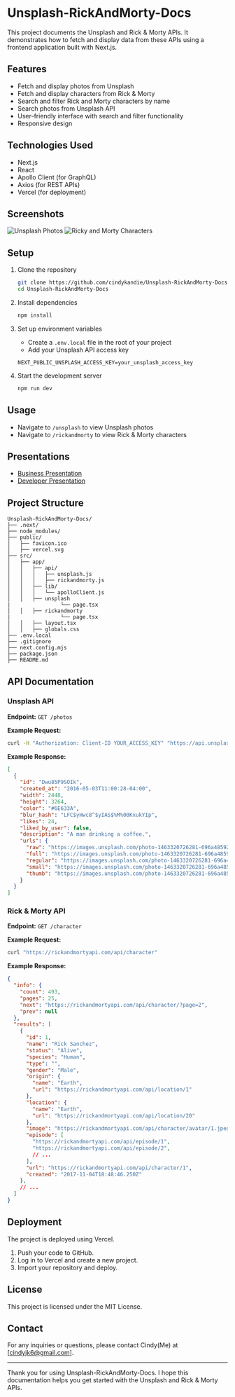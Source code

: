 # Unsplash-RickAndMorty-Docs

This project documents the Unsplash and Rick & Morty APIs. It demonstrates how to fetch and display data from these APIs using a frontend application built with Next.js.

## Features
- Fetch and display photos from Unsplash
- Fetch and display characters from Rick & Morty
- Search and filter Rick and Morty characters by name
- Search photos from Unsplash API
- User-friendly interface with search and filter functionality
- Responsive design

## Technologies Used
- Next.js
- React
- Apollo Client (for GraphQL)
- Axios (for REST APIs)
- Vercel (for deployment)

## Screenshots
![Unsplash Photos](/public/unsplashed.png)
![Ricky and Morty Characters](/public/rickied.png)

## Setup

1. Clone the repository
    ```bash
    git clone https://github.com/cindykandie/Unsplash-RickAndMorty-Docs.git
    cd Unsplash-RickAndMorty-Docs
    ```

2. Install dependencies
    ```bash
    npm install
    ```

3. Set up environment variables
    - Create a `.env.local` file in the root of your project
    - Add your Unsplash API access key
    ```plaintext
    NEXT_PUBLIC_UNSPLASH_ACCESS_KEY=your_unsplash_access_key
    ```

4. Start the development server
    ```bash
    npm run dev
    ```

## Usage

- Navigate to `/unsplash` to view Unsplash photos
- Navigate to `/rickandmorty` to view Rick & Morty characters


## Presentations
- [Business Presentation](https://github.com/cindykandie/Unsplash-RickAndMorty-Docs/blob/main/public/presentations/Leveraging%20Unsplash%20API%20for%20Business%20Success.pdf)
- [Developer Presentation](https://github.com/cindykandie/Unsplash-RickAndMorty-Docs/blob/main/public/presentations/Getting%20Started%20with%20Unsplash%20API%20for%20%20Developers.pdf)


## Project Structure

```
Unsplash-RickAndMorty-Docs/
├── .next/
├── node_modules/
├── public/
│   ├── favicon.ico
│   ├── vercel.svg
├── src/
│   ├── app/
│   │   ├── api/
│   │   │   ├── unsplash.js
│   │   │   ├── rickandmorty.js
│   │   ├── lib/
│   │   │   └── apolloClient.js
│   │   ├── unsplash
|                └── page.tsx
│   │   ├── rickandmorty
|                └── page.tsx
│   │   ├── layout.tsx
│   │   ├── globals.css
├── .env.local
├── .gitignore
├── next.config.mjs
├── package.json
├── README.md
```

## API Documentation

### Unsplash API

**Endpoint:** `GET /photos`

**Example Request:**
```bash
curl -H "Authorization: Client-ID YOUR_ACCESS_KEY" "https://api.unsplash.com/photos"
```

**Example Response:**
```json
[
  {
    "id": "Dwu85P9SOIk",
    "created_at": "2016-05-03T11:00:28-04:00",
    "width": 2448,
    "height": 3264,
    "color": "#6E633A",
    "blur_hash": "LFC$yHwc8^$yIAS$%M%00KxukYIp",
    "likes": 24,
    "liked_by_user": false,
    "description": "A man drinking a coffee.",
    "urls": {
      "raw": "https://images.unsplash.com/photo-1463320726281-696a485928c7",
      "full": "https://images.unsplash.com/photo-1463320726281-696a485928c7",
      "regular": "https://images.unsplash.com/photo-1463320726281-696a485928c7",
      "small": "https://images.unsplash.com/photo-1463320726281-696a485928c7",
      "thumb": "https://images.unsplash.com/photo-1463320726281-696a485928c7"
    }
  }
]
```

### Rick & Morty API

**Endpoint:** `GET /character`

**Example Request:**
```bash
curl "https://rickandmortyapi.com/api/character"
```

**Example Response:**
```json
{
  "info": {
    "count": 493,
    "pages": 25,
    "next": "https://rickandmortyapi.com/api/character/?page=2",
    "prev": null
  },
  "results": [
    {
      "id": 1,
      "name": "Rick Sanchez",
      "status": "Alive",
      "species": "Human",
      "type": "",
      "gender": "Male",
      "origin": {
        "name": "Earth",
        "url": "https://rickandmortyapi.com/api/location/1"
      },
      "location": {
        "name": "Earth",
        "url": "https://rickandmortyapi.com/api/location/20"
      },
      "image": "https://rickandmortyapi.com/api/character/avatar/1.jpeg",
      "episode": [
        "https://rickandmortyapi.com/api/episode/1",
        "https://rickandmortyapi.com/api/episode/2",
        // ...
      ],
      "url": "https://rickandmortyapi.com/api/character/1",
      "created": "2017-11-04T18:48:46.250Z"
    },
    // ...
  ]
}
```

## Deployment

The project is deployed using Vercel. 

1. Push your code to GitHub.
2. Log in to Vercel and create a new project.
3. Import your repository and deploy.

## License

This project is licensed under the MIT License.

## Contact

For any inquiries or questions, please contact Cindy(Me) at [cindyjk6@gmail.com].

---

Thank you for using Unsplash-RickAndMorty-Docs. I hope this documentation helps you get started with the Unsplash and Rick & Morty APIs.
